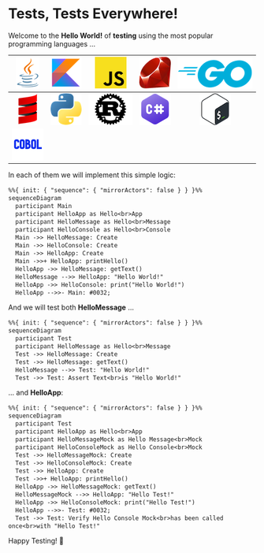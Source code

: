 # Tests, Tests Everywhere!

Welcome to the **Hello World!** of **testing** using the most popular programming languages ...

|  [![](.files/java.png)](java)  | [![](.files/kotlin.png)](kotlin) | [![](.files/javascript.png)](javascript) |   [![](.files/ruby.png)](ruby)   |   [![](.files/go.png)](go)   |
| :----------------------------: | :------------------------------: | :--------------------------------------: | :------------------------------: | :--------------------------: |
| [![](.files/scala.png)](scala) | [![](.files/python.png)](python) |       [![](.files/rust.png)](rust)       | [![](.files/csharp.png)](dotnet) | [![](.files/bash.png)](bash) |
| [![](.files/cobol.png)](cobol) |                                  |                                          |                                  |                              |

In each of them we will implement this simple logic:

```mermaid
%%{ init: { "sequence": { "mirrorActors": false } } }%%
sequenceDiagram
  participant Main
  participant HelloApp as Hello<br>App
  participant HelloMessage as Hello<br>Message
  participant HelloConsole as Hello<br>Console
  Main ->> HelloMessage: Create
  Main ->> HelloConsole: Create
  Main ->> HelloApp: Create
  Main ->>+ HelloApp: printHello()
  HelloApp ->> HelloMessage: getText()
  HelloMessage -->> HelloApp: "Hello World!"
  HelloApp ->> HelloConsole: print("Hello World!")
  HelloApp -->>- Main: #0032;
```

And we will test both **HelloMessage** ...

```mermaid
%%{ init: { "sequence": { "mirrorActors": false } } }%%
sequenceDiagram
  participant Test
  participant HelloMessage as Hello<br>Message
  Test ->> HelloMessage: Create
  Test ->> HelloMessage: getText()
  HelloMessage -->> Test: "Hello World!"
  Test ->> Test: Assert Text<br>is "Hello World!"
```

... and **HelloApp**:

```mermaid
%%{ init: { "sequence": { "mirrorActors": false } } }%%
sequenceDiagram
  participant Test
  participant HelloApp as Hello<br>App
  participant HelloMessageMock as Hello Message<br>Mock
  participant HelloConsoleMock as Hello Console<br>Mock
  Test ->> HelloMessageMock: Create
  Test ->> HelloConsoleMock: Create
  Test ->> HelloApp: Create
  Test ->>+ HelloApp: printHello()
  HelloApp ->> HelloMessageMock: getText()
  HelloMessageMock -->> HelloApp: "Hello Test!"
  HelloApp ->> HelloConsoleMock: print("Hello Test!")
  HelloApp -->>- Test: #0032;
  Test ->> Test: Verify Hello Console Mock<br>has been called once<br>with "Hello Test!"
```

Happy Testing! 💙
